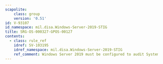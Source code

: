 ```yaml
---
scapolite:
    class: group
    version: '0.51'
id: V-93107
id_namespace: mil.disa.Windows-Server-2019-STIG
title: SRG-OS-000327-GPOS-00127
contents:
  - class: rule_ref
    idref: SV-103195
    idref_namespace: mil.disa.Windows-Server-2019-STIG
    ref_comment: Windows Server 2019 must be configured to audit System - IP ...
---
```



